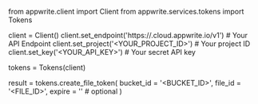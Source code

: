 from appwrite.client import Client
from appwrite.services.tokens import Tokens

client = Client()
client.set_endpoint('https://<REGION>.cloud.appwrite.io/v1') # Your API Endpoint
client.set_project('<YOUR_PROJECT_ID>') # Your project ID
client.set_key('<YOUR_API_KEY>') # Your secret API key

tokens = Tokens(client)

result = tokens.create_file_token(
    bucket_id = '<BUCKET_ID>',
    file_id = '<FILE_ID>',
    expire = '' # optional
)
